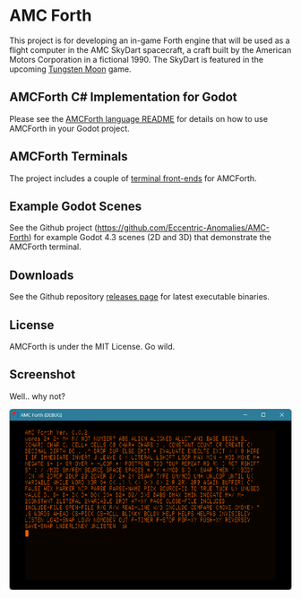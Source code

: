 # AMC Forth

This project is for developing an in-game Forth engine that will be used as a flight computer in the AMC SkyDart spacecraft, a craft built by the American Motors Corporation in a fictional 1990. The SkyDart is featured in the upcoming [Tungsten Moon](https://store.steampowered.com/app/3104900/Tungsten_Moon/) game.

## AMCForth C# Implementation for Godot

Please see the [AMCForth language README](./addons/amc_forth/README.md) for details on how to use AMCForth in your Godot project.

## AMCForth Terminals

The project includes a couple of [terminal front-ends](./addons/amc_forth/README.md#forth-terminals) for AMCForth.

## Example Godot Scenes

See the Github project (https://github.com/Eccentric-Anomalies/AMC-Forth) for example Godot 4.3 scenes (2D and 3D) that demonstrate the AMCForth terminal.

## Downloads

See the Github repository [releases page](https://github.com/Eccentric-Anomalies/AMC-Forth/releases) for latest executable binaries.

## License

AMCForth is under the MIT License. Go wild.

## Screenshot

Well.. why not?

![screenshot](./screenshot.png)